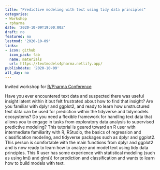 ```yaml
---
title: "Predictive modeling with text using tidy data principles"
categories:
- Workshop
- rpharma
date: '2020-10-09T19:00:00Z'
draft: no
featured: no
lastmod: '2020-10-09'
links:
- icon: github
  icon_pack: fab
  name: materials
  url: https://textmodels4pharma.netlify.app/
publishdate: '2020-10-09'
all_day: no
---
```


Invited workshop for [R/Pharma Conference](https://rinpharma.com/)

Have you ever encountered text data and suspected there was useful insight latent within it but felt frustrated
about how to find that insight?
Are you familiar with dplyr and ggplot2, and ready to learn how unstructured text data can be used for
prediction within the tidyverse and tidymodels ecosystems?
Do you need a flexible framework for handling text data that allows you to engage in tasks from exploratory
data analysis to supervised predictive modeling?
This tutorial is geared toward an R user with intermediate familiarity with R, RStudio, the basics of regression
and classification modeling, and tidyverse packages such as dplyr and ggplot2. This person is comfortable
with the main functions from dplyr and ggplot2 and is now ready to learn how to analyze and model text
using tidy data principles. This R user has some experience with statistical modeling (such as using lm()
and glm()) for prediction and classification and wants to learn how to build models with text.
